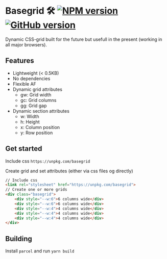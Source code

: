 # Basegrid 🛠 [![NPM version](https://badge.fury.io/js/basegrid.svg)](http://badge.fury.io/js/basegrid) [![GitHub version](https://badge.fury.io/gh/basegrid.svg)](http://badge.fury.io/gh/basegrid)
Dynamic CSS-grid built for the future but usefull in the present (working in all major browsers).

## Features
- Lightweight (< 0.5KB)
- No dependencies
- Flexible AF
- Dynamic grid attributes
	- gw: Grid width
	- gc: Grid columns
	- gg: Grid gap
- Dynamic section attributes
	- w: Width
	- h: Height
	- x: Column position
	- y: Row position

## Get started
Include css ```https://unpkg.com/basegrid```

Create grid and set attributes (either via css files og directly)
```html
// Include css
<link rel="stylesheet" href="https://unpkg.com/basegrid">
// Create one or more grids
<div class="basegrid">
	<div style="--w:6">6 columns wide</div>
	<div style="--w:6">6 columns wide</div>
	<div style="--w:4">4 columns wide</div>
	<div style="--w:4">4 columns wide</div>
	<div style="--w:4">4 columns wide</div>
</div>
```

## Building
Install ```parcel``` and run ```yarn build```
